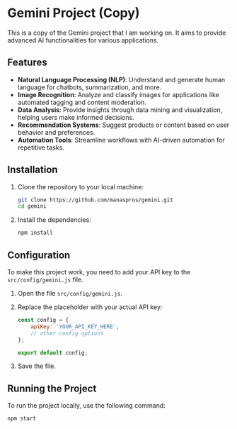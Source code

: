 # Gemini Project (Copy)

This is a copy of the Gemini project that I am working on. It aims to provide advanced AI functionalities for various applications.

## Features
- **Natural Language Processing (NLP)**: Understand and generate human language for chatbots, summarization, and more.
- **Image Recognition**: Analyze and classify images for applications like automated tagging and content moderation.
- **Data Analysis**: Provide insights through data mining and visualization, helping users make informed decisions.
- **Recommendation Systems**: Suggest products or content based on user behavior and preferences.
- **Automation Tools**: Streamline workflows with AI-driven automation for repetitive tasks.

## Installation

1. Clone the repository to your local machine:
    ```bash
    git clone https://github.com/manaspros/gemini.git
    cd gemini
    ```

2. Install the dependencies:
    ```bash
    npm install
    ```

## Configuration

To make this project work, you need to add your API key to the `src/config/gemini.js` file.

1. Open the file `src/config/gemini.js`.
2. Replace the placeholder with your actual API key:
    ```js
    const config = {
        apiKey: 'YOUR_API_KEY_HERE',
        // other config options
    };

    export default config;
    ```

3. Save the file.

## Running the Project

To run the project locally, use the following command:
```bash
npm start
